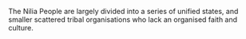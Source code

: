 The Nilia People are largely divided into a series of unified states, and smaller scattered tribal organisations who lack an organised faith and culture.